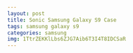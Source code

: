 ```yaml
---
layout: post
title: Sonic Samsung Galaxy S9 Case
tags: samsung galaxy s9
categories: samsung
img: 1TtrZEKKlLbs6ZJG7Aib6T3I4T8IDCSaR
---
```

